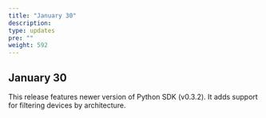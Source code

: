 ```yaml
---
title: "January 30"
description:
type: updates
pre: ""
weight: 592
---
```

## January 30
This release features newer version of Python SDK (v0.3.2). It adds support for filtering devices by architecture.

